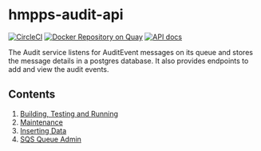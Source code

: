 # hmpps-audit-api

[![CircleCI](https://circleci.com/gh/ministryofjustice/hmpps-audit-api/tree/main.svg?style=svg)](https://circleci.com/gh/ministryofjustice/hmpps-audit-api)
[![Docker Repository on Quay](https://img.shields.io/badge/quay.io-repository-2496ED.svg?logo=docker)](https://quay.io/repository/hmpps/hmpps-audit-api)
[![API docs](https://img.shields.io/badge/API_docs_-view-85EA2D.svg?logo=swagger)](https://audit-api-dev.hmpps.service.justice.gov.uk/swagger-ui.html)

The Audit service listens for AuditEvent messages on its queue and stores the message details in a postgres database.  It also provides endpoints to add and view the audit events.


## Contents

1. [Building, Testing and Running](readme/build_test_run.md)
2. [Maintenance](readme/maintenance.md)
3. [Inserting Data](readme/inserting_data.md)
4. [SQS Queue Admin](readme/queue_admin.md)
